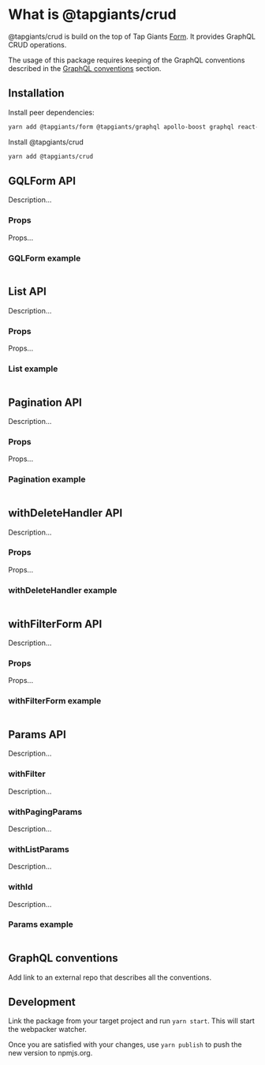 # What is @tapgiants/crud

@tapgiants/crud is build on the top of Tap Giants [Form](https://github.com/tapgiants/form).
It provides GraphQL CRUD operations.

The usage of this package requires keeping of the GraphQL conventions described in the [GraphQL conventions](#asdasd) section.

## Installation

Install peer dependencies:
```bash
yarn add @tapgiants/form @tapgiants/graphql apollo-boost graphql react-apollo recompose
```

Install @tapgiants/crud

```bash
yarn add @tapgiants/crud
```

## GQLForm API

Description...

### Props

Props...


### GQLForm example

```jsx
```

## List API

Description...

### Props

Props...


### List example

```jsx
```

## Pagination API

Description...

### Props

Props...


### Pagination example

```jsx
```

## withDeleteHandler API

Description...

### Props

Props...


### withDeleteHandler example

```jsx
```

## withFilterForm API

Description...

### Props

Props...


### withFilterForm example

```jsx
```

## Params API

Description...

### withFilter
Description...

### withPagingParams
Description...

### withListParams
Description...

### withId
Description...

### Params example

```jsx
```

## GraphQL conventions

Add link to an external repo that describes all the conventions.

## Development

Link the package from your target project and run `yarn start`. This will start the webpacker watcher.

Once you are satisfied with your changes, use `yarn publish` to push the new version to npmjs.org.

